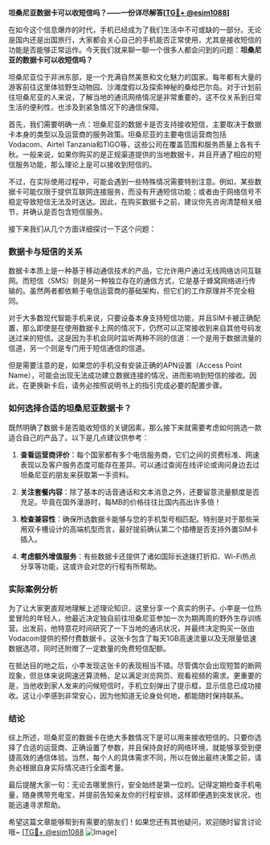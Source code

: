 **坦桑尼亚数据卡可以收短信吗？——一份详尽解答[[TG💪+ @esim1088](https://t.me/s/esim1088)]**

在如今这个信息爆炸的时代，手机已经成为了我们生活中不可或缺的一部分。无论是国内还是出国旅行，大家都会关心自己的手机能否正常使用，尤其是接收短信的功能是否能够正常运作。今天我们就来聊一聊一个很多人都会问到的问题：**坦桑尼亚的数据卡可以收短信吗？**

坦桑尼亚位于非洲东部，是一个充满自然美景和文化魅力的国家。每年都有大量的游客前往这里体验野生动物园、沙滩度假以及探索神秘的桑给巴尔岛。对于计划前往坦桑尼亚的人来说，了解当地的通讯网络情况是非常重要的，这不仅关系到日常生活的便利性，也涉及到紧急情况下的通信保障。

首先，我们需要明确一点：坦桑尼亚的数据卡是否支持接收短信，主要取决于数据卡本身的类型以及运营商的服务政策。坦桑尼亚的主要电信运营商包括Vodacom、Airtel Tanzania和TIGO等，这些公司在覆盖范围和服务质量上各有千秋。一般来说，如果你购买的是正规渠道提供的当地数据卡，并且开通了相应的短信服务功能，那么理论上是可以接收到短信的。

不过，在实际使用过程中，可能会遇到一些特殊情况需要特别注意。例如，某些数据卡可能仅限于提供互联网连接服务，而没有开通短信功能；或者由于网络信号不稳定导致短信无法及时送达。因此，在购买数据卡之前，建议你先咨询清楚相关细节，并确认是否包含短信服务。

接下来我们从几个方面详细探讨一下这个问题：

### 数据卡与短信的关系

数据卡本质上是一种基于移动通信技术的产品，它允许用户通过无线网络访问互联网。而短信（SMS）则是另一种独立存在的通信方式，它是基于蜂窝网络进行传输的。虽然两者都依赖于电信运营商的基础架构，但它们的工作原理并不完全相同。

对于大多数现代智能手机来说，只要设备本身支持短信功能，并且SIM卡被正确配置，那么即使是在使用数据卡上网的情况下，仍然可以正常接收到来自其他号码发送过来的短信。这是因为手机会同时监听两种不同的信道：一个是用于数据流量的信道，另一个则是专门用于短信通信的信道。

但是需要注意的是，如果您的手机没有安装正确的APN设置（Access Point Name），可能会出现无法成功建立数据连接的情况，进而影响到短信的接收。因此，在更换新卡后，请务必按照说明书上的指引完成必要的配置步骤。

### 如何选择合适的坦桑尼亚数据卡？

既然明确了数据卡是否能收短信的关键因素，那么接下来就需要考虑如何挑选一款适合自己的产品了。以下是几点建议供参考：

1. **查看运营商评价**：每个国家都有多个电信服务商，它们之间的资费标准、网速表现以及客户服务态度可能存在差异。可以通过查阅在线评论或询问身边去过坦桑尼亚的朋友来获取第一手资料。
   
2. **关注套餐内容**：除了基本的话音通话和文本消息之外，还要留意流量额度是否充足。毕竟在国外漫游时，每MB的价格往往比国内高出许多倍！

3. **检查兼容性**：确保所选数据卡能够与您的手机型号相匹配。特别是对于那些采用双卡槽设计的高端机型而言，最好提前确认第二个插槽是否支持外置SIM卡插入。

4. **考虑额外增值服务**：有些数据卡还提供了诸如国际长途拨打折扣、Wi-Fi热点分享等功能，这或许会对您的行程有所帮助。

### 实际案例分析

为了让大家更直观地理解上述理论知识，这里分享一个真实的例子。小李是一位热爱冒险的年轻人，他最近决定独自前往坦桑尼亚参加一次为期两周的野外生存训练营。出发前，他特意花时间研究了一下当地的通讯状况，并最终决定购买一张由Vodacom提供的预付费数据卡。这张卡包含了每天1GB高速流量以及无限量低速数据选项，同时还附赠了一定数量的免费短信配额。

在抵达目的地之后，小李发现这张卡的表现相当不错。尽管偶尔会出现短暂的断网现象，但总体来说网速还算流畅，足以满足浏览网页、观看视频的需求。更重要的是，当他收到家人发来的问候短信时，手机立刻弹出了提示框，显示信息已成功接收。这让小李感到非常安心，因为他知道无论身处何地，都能随时保持联系。

### 结论

综上所述，坦桑尼亚的数据卡在绝大多数情况下是可以用来接收短信的。只要你选择了合适的运营商、正确设置了参数，并且保持良好的网络环境，就能够享受到便捷高效的通信体验。当然，每个人的具体需求不同，所以在做出最终决策之前，请务必根据自身实际情况进行全面考量。

最后提醒大家一句：无论去哪里旅行，安全始终是第一位的。记得定期检查手机电量，随身携带充电宝，并提前告知亲友你的行程安排。这样即便遇到突发状况，也能迅速寻求帮助。

希望这篇文章能够帮到有需要的朋友们！如果您还有其他疑问，欢迎随时留言讨论哦~ [[TG💪+ @esim1088](https://t.me/s/esim1088) ![Image](https://i.postimg.cc/4NQfJmqS/Snipaste-2025-05-13-00-14-12.png)]